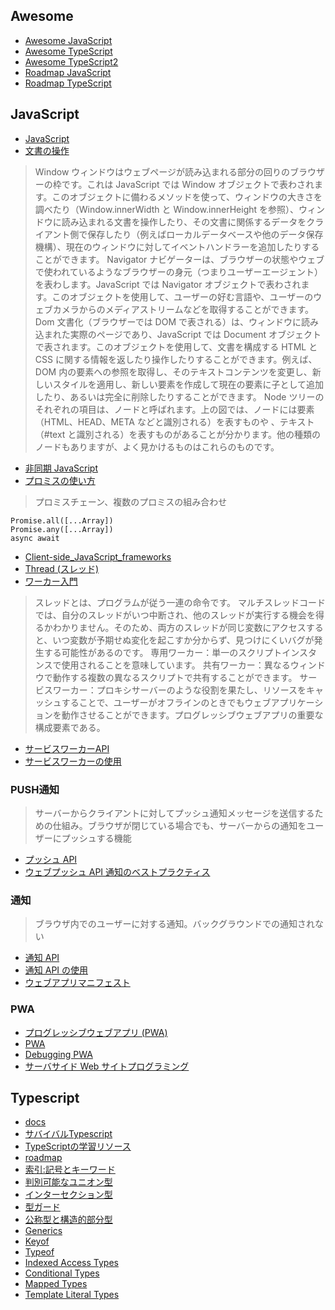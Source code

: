 ## Awesome
- [Awesome JavaScript](https://github.com/sorrycc/awesome-javascript#awesome-javascript- "Awesome JavaScript")
- [Awesome TypeScript](https://github.com/dzharii/awesome-typescript#awesome-typescript "Awesome TypeScript")
- [Awesome TypeScript2](https://github.com/semlinker/awesome-typescript "Awesome TypeScript2")
- [Roadmap JavaScript](https://roadmap.sh/javascript)
- [Roadmap TypeScript](https://roadmap.sh/typescript)
## JavaScript
- [JavaScript](https://developer.mozilla.org/en-US/docs/Web/JavaScript)
- [文書の操作](https://developer.mozilla.org/ja/docs/Learn/JavaScript/Client-side_web_APIs/Manipulating_documents#%E3%83%89%E3%82%AD%E3%83%A5%E3%83%A1%E3%83%B3%E3%83%88%E3%82%AA%E3%83%96%E3%82%B8%E3%82%A7%E3%82%AF%E3%83%88%E3%83%A2%E3%83%87%E3%83%AB)
> Window
> ウィンドウはウェブページが読み込まれる部分の回りのブラウザーの枠です。これは JavaScript では Window オブジェクトで表わされます。このオブジェクトに備わるメソッドを使って、ウィンドウの大きさを調べたり（Window.innerWidth と Window.innerHeight を参照）、ウィンドウに読み込まれる文書を操作したり、その文書に関係するデータをクライアント側で保存したり（例えばローカルデータベースや他のデータ保存機構）、現在のウィンドウに対してイベントハンドラーを追加したりすることができます。
> Navigator
> ナビゲーターは、ブラウザーの状態やウェブで使われているようなブラウザーの身元（つまりユーザーエージェント）を表わします。JavaScript では Navigator オブジェクトで表わされます。このオブジェクトを使用して、ユーザーの好む言語や、ユーザーのウェブカメラからのメディアストリームなどを取得することができます。
> Dom
> 文書化（ブラウザーでは DOM で表される）は、ウィンドウに読み込まれた実際のページであり、JavaScript では Document オブジェクトで表されます。このオブジェクトを使用して、文書を構成する HTML と CSS に関する情報を返したり操作したりすることができます。例えば、DOM 内の要素への参照を取得し、そのテキストコンテンツを変更し、新しいスタイルを適用し、新しい要素を作成して現在の要素に子として追加したり、あるいは完全に削除したりすることができます。
> Node
> ツリーのそれぞれの項目は、ノードと呼ばれます。上の図では、ノードには要素（HTML、HEAD、META などと識別される）を表すものや 、テキスト（#text と識別される）を表すものがあることが分かります。他の種類のノードもありますが、よく見かけるものはこれらのものです。
- [非同期 JavaScript](https://developer.mozilla.org/ja/docs/Learn/JavaScript/Asynchronous)
- [プロミスの使い方](https://developer.mozilla.org/ja/docs/Learn/JavaScript/Asynchronous/Promises)
> プロミスチェーン、複数のプロミスの組み合わせ
```
Promise.all([...Array])
Promise.any([...Array])
async await
```
- [Client-side_JavaScript_frameworks](https://developer.mozilla.org/ja/docs/Learn/Tools_and_testing/Client-side_JavaScript_frameworks)
- [Thread (スレッド)](https://developer.mozilla.org/ja/docs/Glossary/Thread)
- [ワーカー入門](https://developer.mozilla.org/ja/docs/Learn/JavaScript/Asynchronous/Introducing_workers)
> スレッドとは、プログラムが従う一連の命令です。
> マルチスレッドコードでは、自分のスレッドがいつ中断され、他のスレッドが実行する機会を得るかわかりません。そのため、両方のスレッドが同じ変数にアクセスすると、いつ変数が予期せぬ変化を起こすか分からず、見つけにくいバグが発生する可能性があるのです。
> 専用ワーカー：単一のスクリプトインスタンスで使用されることを意味しています。
> 共有ワーカー：異なるウィンドウで動作する複数の異なるスクリプトで共有することができます。
> サービスワーカー：プロキシサーバーのような役割を果たし、リソースをキャッシュすることで、ユーザーがオフラインのときでもウェブアプリケーションを動作させることができます。プログレッシブウェブアプリの重要な構成要素である。
- [サービスワーカーAPI](https://developer.mozilla.org/ja/docs/Web/API/Service_Worker_API)
- [サービスワーカーの使用](https://developer.mozilla.org/ja/docs/Web/API/Service_Worker_API/Using_Service_Workers)
### PUSH通知
> サーバーからクライアントに対してプッシュ通知メッセージを送信するための仕組み。ブラウザが閉じている場合でも、サーバーからの通知をユーザーにプッシュする機能
- [プッシュ API](https://developer.mozilla.org/ja/docs/Web/API/Push_API)
- [ウェブプッシュ API 通知のベストプラクティス](https://developer.mozilla.org/ja/docs/Web/API/Push_API/Best_Practices)
### 通知
> ブラウザ内でのユーザーに対する通知。バックグラウンドでの通知されない
- [通知 API](https://developer.mozilla.org/ja/docs/Web/API/Notifications_API)
- [通知 API の使用](https://developer.mozilla.org/ja/docs/Web/API/Notifications_API/Using_the_Notifications_API)
- [ウェブアプリマニフェスト](https://developer.mozilla.org/ja/docs/Web/Manifest)
### PWA
- [プログレッシブウェブアプリ (PWA)](https://developer.mozilla.org/ja/docs/Web/Progressive_web_apps)
- [PWA](https://web.dev/progressive-web-apps)
- [Debugging PWA](https://developer.chrome.com/blog/devtools-tips-18/)
- [サーバサイド Web サイトプログラミング](https://developer.mozilla.org/ja/docs/Learn/Server-side)
## Typescript
- [docs](https://www.typescriptlang.org/ja/docs "docs")
- [サバイバルTypescript](https://typescriptbook.jp "サバイバルTypescript")
- [TypeScriptの学習リソース](https://typescriptbook.jp/learning-resources#%E6%A7%8B%E6%88%90%E8%A6%81%E7%B4%A0 "TypeScriptの学習リソース")
- [roadmap](https://roadmap.sh/typescript "roadmap")
- [索引:記号とキーワード](https://typescriptbook.jp/symbols-and-keywords "索引:記号とキーワード")
- [判別可能なユニオン型](https://typescriptbook.jp/reference/values-types-variables/discriminated-union "判別可能なユニオン型")
- [インターセクション型](https://typescriptbook.jp/reference/values-types-variables/intersection "インターセクション型")
- [型ガード](https://typescript-jp.gitbook.io/deep-dive/type-system/typeguard "型ガード")
- [公称型と構造的部分型](https://typescriptbook.jp/reference/values-types-variables/structural-subtyping "公称型と構造的部分型")
- [Generics](https://www.typescriptlang.org/docs/handbook/2/generics.html "Generics")
- [Keyof](https://www.typescriptlang.org/docs/handbook/2/keyof-types.html "Keyof")
- [Typeof](https://www.typescriptlang.org/docs/handbook/2/typeof-types.html "Typeof")
- [Indexed Access Types](https://www.typescriptlang.org/docs/handbook/2/indexed-access-types.html "Indexed Access Types")
- [Conditional Types](https://www.typescriptlang.org/docs/handbook/2/conditional-types.html "Conditional Types")
- [Mapped Types](https://www.typescriptlang.org/docs/handbook/2/mapped-types.html "Mapped Types")
- [Template Literal Types](https://www.typescriptlang.org/docs/handbook/2/template-literal-types.html "Template Literal Types")